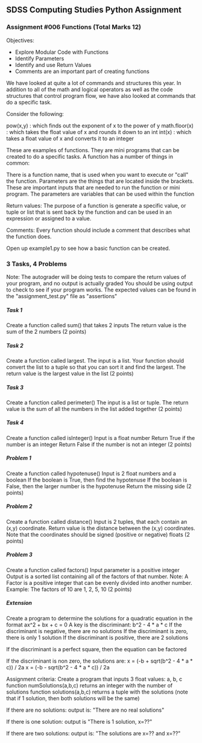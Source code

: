 ## SDSS Computing Studies Python Assignment
### Assignment #006 Functions (Total Marks 12)

Objectives:
* Explore Modular Code with Functions
* Identify Parameters
* Identify and use Return Values
* Comments are an important part of creating functions

We have looked at quite a lot of commands and structures this year.
In addition to all of the math and logical operators as well as
the code structures that control program flow, we have also looked
at commands that do a specific task.

Consider the following:

pow(x,y) : which finds out the exponent of x to the power of y
math.floor(x) : which takes the float value of x and rounds it down to an int
int(x) : which takes a float value of x and converts it to an integer

These are examples of functions.  They are mini programs that can be created
to do a specific tasks.  A function has a number of things in common:

There is a function name, that is used when you want to execute or "call"
the function.
Parameters are the things that are located inside the brackets.  
These are important inputs that are needed to run the function or
mini program.  The parameters are variables that can be used within
the function

Return values:
The purpose of a function is generate a specific value, or tuple or
list that is sent back by the function and can be used in an 
expression or assigned to a value.

Comments:
Every function should include a comment that describes what the function
does.

Open up example1.py to see how a basic function can be created.

### 3 Tasks, 4 Problems
Note: The autograder will be doing tests to compare
the return values of your program, and no output is actually graded
You should be using output to check to see if your program works.
The expected values can be found in the "assignment_test.py" file
as "assertions"

##### Task 1
Create a function called sum() that takes 2 inputs
The return value is the sum of the 2 numbers
(2 points) 

##### Task 2
Create a function called largest.
The input is a list.
Your function should convert the list to a tuple so that you can sort
it and find the largest.
The return value is the largest value in the list
(2 points)

##### Task 3
Create a function called perimeter()
The input is a list or tuple.
The return value is the sum of all the numbers in the list
added together
(2 points)

##### Task 4
Create a function called isInteger()
Input is a float number
Return True if the number is an integer
Return False if the number is not an integer
(2 points)

##### Problem 1
Create a function called hypotenuse()
Input is 2 float numbers and a boolean
If the boolean is True, then find the hypotenuse
If the boolean is False, then the larger number is the hypotenuse
Return the missing side
(2 points)

##### Problem 2
Create a function called distance()
Input is 2 tuples, that each contain an (x,y) coordinate.
Return value is the distance between the (x,y) coordinates.
Note that the coordinates should be signed (positive or negative) floats
(2 points)

##### Problem 3
Create a function called factors()
Input parameter is a positive integer
Output is a sorted list containing all of the factors of that number.
Note: A Factor is a positive integer that can be evenly divided
into another number.
Example: The factors of 10 are 1, 2, 5, 10
(2 points)

##### Extension
Create a program to determine the solutions for a quadratic equation
in the format ax^2 + bx + c = 0
A key is the discriminant: b^2 - 4 * a * c
If the discriminant is negative, there are no solutions
If the discriminant is zero, there is only 1 solution
If the discriminant is positive, there are 2 solutions

If the discriminant is a perfect square, then the equation can
be factored

If the discriminant is non zero, the solutions are:
x = (-b + sqrt(b^2 - 4 * a * c)) / 2a
x = (-b - sqrt(b^2 - 4 * a * c)) / 2a

Assignment criteria:
Create a program that inputs 3 float values: a, b, c
function numSolutions(a,b,c) returns an integer with the number of solutions
function solutions(a,b,c) returns a tuple with the solutions (note that if 1 solution,
then both solutions will be the same)

If there are no solutions:
output is: "There are no real solutions"

If there is one solution:
output is "There is 1 solution, x=??"

If there are two solutions:
output is: "The solutions are x=?? and x=??"
